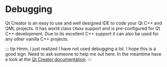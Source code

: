 # Debugging

Qt Creator is an easy to use and well designed IDE to code your Qt C++ and QML projects. It has world class `CMake` support and is pre-configured for Qt C++ development. Due to its excellent C++ support it can also be used for any other vanilla C++ projects.

::: tip
Hmm, I just realized I have not used debugging a lot. I hope this is a good sign. Need to ask someone to help me out here. In the meantime have a look at the [Qt Creator documentation](http://http://doc.qt.io/qtcreator/index.html).
:::

